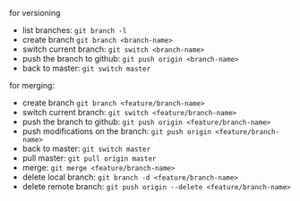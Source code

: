 for versioning
- list branches: `git branch -l`
- create branch `git branch <branch-name>`
- switch current branch: `git switch <branch-name>`
- push the branch to github: `git push origin <branch-name>`
- back to master: `git switch master`

for merging:
- create branch `git branch <feature/branch-name>`
- switch current branch: `git switch <feature/branch-name>`
- push the branch to github: `git push origin <feature/branch-name>`
- push modifications on the branch: `git push origin <feature/branch-name>`
- back to master: `git switch master`
- pull master: `git pull origin master`
- merge: `git merge <feature/branch-name>`
- delete local branch: `git branch -d <feature/branch-name>`
- delete remote branch: `git push origin --delete <feature/branch-name>`